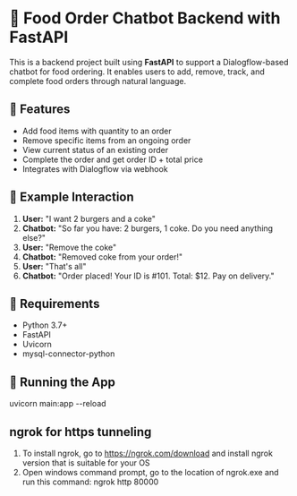 # 🍔 Food Order Chatbot Backend with FastAPI

This is a backend project built using **FastAPI** to support a Dialogflow-based chatbot for food ordering. It enables users to add, remove, track, and complete food orders through natural language.

## 🚀 Features

- Add food items with quantity to an order
- Remove specific items from an ongoing order
- View current status of an existing order
- Complete the order and get order ID + total price
- Integrates with Dialogflow via webhook

## 💬 Example Interaction

1. **User:** "I want 2 burgers and a coke"
2. **Chatbot:** "So far you have: 2 burgers, 1 coke. Do you need anything else?"
3. **User:** "Remove the coke"
4. **Chatbot:** "Removed coke from your order!"
5. **User:** "That's all"
6. **Chatbot:** "Order placed! Your ID is #101. Total: $12. Pay on delivery."

## 🔧 Requirements

- Python 3.7+
- FastAPI
- Uvicorn
- mysql-connector-python

## 🏃 Running the App

uvicorn main:app --reload

## ngrok for https tunneling

1. To install ngrok, go to https://ngrok.com/download and install ngrok version that is suitable for your OS
2. Open windows command prompt, go to the location of ngrok.exe and run this command: ngrok http 80000
